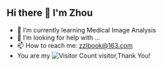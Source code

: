 ## Hi there 👋  I'm Zhou
- 🌱 I’m currently learning Medical Image Analysis
- 🤔 I’m looking for help with ...
- 📫 How to reach me: zzlbook@163.com
- You are my ![Visitor Count](https://profile-counter.glitch.me/Zhilin-Zhou/count.svg) visitor,Thank You!


<!--
**DBook111/DBook111** is a ✨ _special_ ✨ repository because its `README.md` (this file) appears on your GitHub profile.

Here are some ideas to get you started:

- 🌱 I’m currently learning Medical Image Analysis
- 🤔 I’m looking for help with ...
- 📫 How to reach me: zzlbook@163.com
-->
